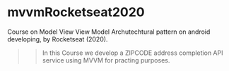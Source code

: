 # mvvmRocketseat2020
Course on Model View View Model Archutechtural pattern on android developing, by Rocketseat (2020).

>> In this Course we develop a ZIPCODE address completion API service using MVVM for practing purposes.
